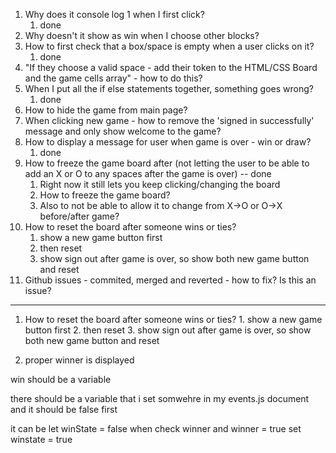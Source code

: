 
1. Why does it console log 1 when I first click?
   1. done
2. Why doesn't it show as win when I choose other blocks? 
3. How to first check that a box/space is empty when a user clicks on it?
   1. done
4. "If they choose a valid space - add their token to the HTML/CSS Board and the game cells array" - how to do this?
5. When I put all the if else statements together, something goes wrong?
   1. done
6. How to hide the game from main page?
7. When clicking new game - how to remove the 'signed in successfully' message and only show welcome to the game?
8. How to display a message for user when game is over - win or draw?
   1. done
9.  How to freeze the game board after (not letting the user to be able to add an X or O to any spaces after the game is over) -- done
    1.  Right now it still lets you keep clicking/changing the board
    2.  How to freeze the game board?
    3.  Also to not be able to allow it to change from X->O or O->X before/after game?
10. How to reset the board after someone wins or ties? 
    1.  show a new game button first 
    2.  then reset 
    3.  show sign out after game is over, so show both new game button and reset 
11. Github issues - commited, merged and reverted - how to fix? Is this an issue?


----

  1.  How to reset the board after someone wins or ties? 
    1.  show a new game button first 
    2.  then reset 
    3.  show sign out after game is over, so show both new game button and reset 

2. proper winner is displayed

win should be a variable 

there should be a variable that i set somwehre in my events.js document and it should be false first

it can be let winState = false
when check winner and winner = true
set winstate = true 
